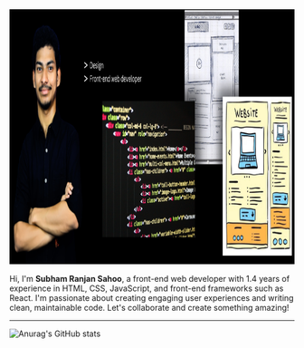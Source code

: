 <img src="https://github.com/Subhamranjan/Subhamranjan/blob/main/github%20profile%20.png " alt="Personal header" style="height: 450px; width:100%;"/>


Hi, I'm <strong>Subham Ranjan Sahoo</strong>, a front-end web developer with 1.4 years of experience in HTML, CSS, JavaScript, and front-end frameworks such as React. I'm passionate about creating engaging user experiences and writing clean, maintainable code. Let's collaborate and create something amazing!

----
![Anurag's GitHub stats](https://github-readme-stats.vercel.app/api?username=Subhamranjan&show_icons=true&theme=radical)
